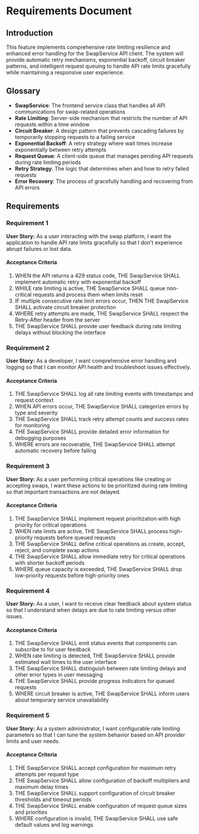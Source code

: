 # Requirements Document

## Introduction

This feature implements comprehensive rate limiting resilience and enhanced error handling for the SwapService API client. The system will provide automatic retry mechanisms, exponential backoff, circuit breaker patterns, and intelligent request queuing to handle API rate limits gracefully while maintaining a responsive user experience.

## Glossary

- **SwapService**: The frontend service class that handles all API communications for swap-related operations
- **Rate Limiting**: Server-side mechanism that restricts the number of API requests within a time window
- **Circuit Breaker**: A design pattern that prevents cascading failures by temporarily stopping requests to a failing service
- **Exponential Backoff**: A retry strategy where wait times increase exponentially between retry attempts
- **Request Queue**: A client-side queue that manages pending API requests during rate limiting periods
- **Retry Strategy**: The logic that determines when and how to retry failed requests
- **Error Recovery**: The process of gracefully handling and recovering from API errors

## Requirements

### Requirement 1

**User Story:** As a user interacting with the swap platform, I want the application to handle API rate limits gracefully so that I don't experience abrupt failures or lost data.

#### Acceptance Criteria

1. WHEN the API returns a 429 status code, THE SwapService SHALL implement automatic retry with exponential backoff
2. WHILE rate limiting is active, THE SwapService SHALL queue non-critical requests and process them when limits reset
3. IF multiple consecutive rate limit errors occur, THEN THE SwapService SHALL activate circuit breaker protection
4. WHERE retry attempts are made, THE SwapService SHALL respect the Retry-After header from the server
5. THE SwapService SHALL provide user feedback during rate limiting delays without blocking the interface

### Requirement 2

**User Story:** As a developer, I want comprehensive error handling and logging so that I can monitor API health and troubleshoot issues effectively.

#### Acceptance Criteria

1. THE SwapService SHALL log all rate limiting events with timestamps and request context
2. WHEN API errors occur, THE SwapService SHALL categorize errors by type and severity
3. THE SwapService SHALL track retry attempt counts and success rates for monitoring
4. THE SwapService SHALL provide detailed error information for debugging purposes
5. WHERE errors are recoverable, THE SwapService SHALL attempt automatic recovery before failing

### Requirement 3

**User Story:** As a user performing critical operations like creating or accepting swaps, I want these actions to be prioritized during rate limiting so that important transactions are not delayed.

#### Acceptance Criteria

1. THE SwapService SHALL implement request prioritization with high priority for critical operations
2. WHEN rate limits are active, THE SwapService SHALL process high-priority requests before queued requests
3. THE SwapService SHALL define critical operations as create, accept, reject, and complete swap actions
4. THE SwapService SHALL allow immediate retry for critical operations with shorter backoff periods
5. WHERE queue capacity is exceeded, THE SwapService SHALL drop low-priority requests before high-priority ones

### Requirement 4

**User Story:** As a user, I want to receive clear feedback about system status so that I understand when delays are due to rate limiting versus other issues.

#### Acceptance Criteria

1. THE SwapService SHALL emit status events that components can subscribe to for user feedback
2. WHEN rate limiting is detected, THE SwapService SHALL provide estimated wait times to the user interface
3. THE SwapService SHALL distinguish between rate limiting delays and other error types in user messaging
4. THE SwapService SHALL provide progress indicators for queued requests
5. WHERE circuit breaker is active, THE SwapService SHALL inform users about temporary service unavailability

### Requirement 5

**User Story:** As a system administrator, I want configurable rate limiting parameters so that I can tune the system behavior based on API provider limits and user needs.

#### Acceptance Criteria

1. THE SwapService SHALL accept configuration for maximum retry attempts per request type
2. THE SwapService SHALL allow configuration of backoff multipliers and maximum delay times
3. THE SwapService SHALL support configuration of circuit breaker thresholds and timeout periods
4. THE SwapService SHALL enable configuration of request queue sizes and priorities
5. WHERE configuration is invalid, THE SwapService SHALL use safe default values and log warnings